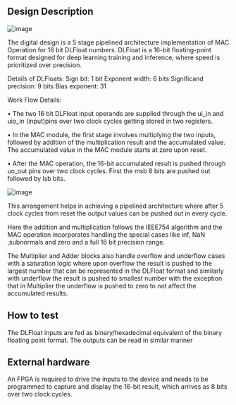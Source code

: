 <!---

This file is used to generate your project datasheet. Please fill in the information below and delete any unused
sections.

You can also include images in this folder and reference them in the markdown. Each image must be less than
512 kb in size, and the combined size of all images must be less than 1 MB.
-->

## Design Description
![image](https://github.com/user-attachments/assets/0fc2ef2e-91de-476d-ae27-c15f03bbb6f4)

The digital design is a 5 stage pipelined architecture implementation of MAC Operation for 16 bit DLFloat numbers. DLFloat is a 16-bit floating-point format designed for deep learning training and inference, where speed is prioritized over precision.

Details of DLFloats:
Sign bit: 1 bit
Exponent width: 6 bits
Significand precision: 9 bits
Bias exponent: 31


 Work Flow Details:
 
•	The two 16 bit DLFloat input operands are supplied through the ui_in and uio_in (input)pins over two clock cycles getting stored in two registers.

•	In the MAC module, the first stage involves multiplying the two inputs, followed by addition of the multiplication result and the accumulated value. The accumulated value in the MAC module starts at zero upon reset. 

•	After the MAC operation, the 16-bit accumulated result is pushed through uo_out pins over two clock cycles. First the msb 8 bits are pushed out followed by lsb bits.

![image](https://github.com/user-attachments/assets/aeb56247-fc7e-4823-b9f9-1acdaddd2d44)


This arrangement helps in achieving a pipelined architecture where after 5 clock cycles from reset the output values can be pushed out in every cycle. 

Here the addition and multiplication follows the IEEE754 algorithm and the MAC operation incorporates handling the special cases like inf, NaN ,subnormals and zero and a full 16 bit precision range.

The Multiplier and Adder blocks also handle overflow and underflow cases with a saturation logic where upon overflow the result is pushed to the largest number that can be represented in the DLFloat format and similarly with underflow the result is pushed to smallest number with the exception that in Multiplier the underflow is pushed to zero to not affect the accumulated results.



## How to test

The DLFloat inputs are fed as binary/hexadecimal equivalent of the binary floating point format. The outputs can be read in similar manner

## External hardware

An FPGA is required to drive the inputs to the device and needs to be programmed to capture and display the 16-bit result, which arrives as 8 bits over two clock cycles.
